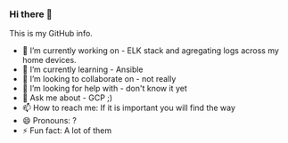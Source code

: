 ### Hi there 👋

This is my GitHub info.

- 🔭 I’m currently working on - ELK stack and agregating logs across my home devices.
- 🌱 I’m currently learning - Ansible
- 👯 I’m looking to collaborate on - not really 
- 🤔 I’m looking for help with - don't know it yet
- 💬 Ask me about - GCP ;)
- 📫 How to reach me: If it is important you will find the way
- 😄 Pronouns: ?
- ⚡ Fun fact: A lot of them